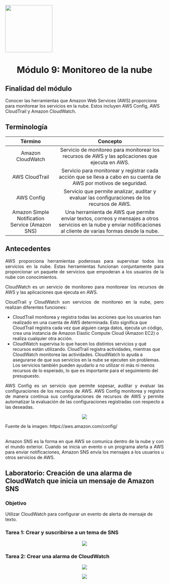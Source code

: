 <p align="left">
  <img src="https://semanadelcannabis.cayetano.edu.pe/assets/img/logo-upch.png" width="150">
  <h1 align="center">Módulo 9: Monitoreo de la nube</h1>
</p>

## Finalidad del módulo
Conocer las herramientas que Amazon Web Services (AWS) proporciona para monitorear los servicios en la nube. Estos incluyen AWS Config, AWS CloudTrail y Amazon CloudWatch.

## Terminología
| Término  | Concepto  |
| :------------: | :------------: |
| Amazon CloudWatch  | Servicio de monitoreo para monitorear los recursos de AWS y las aplicaciones que ejecuta en AWS.  |
| AWS CloudTrail  | Servicio para monitorear y registrar cada acción que se lleva a cabo en su cuenta de AWS por motivos de seguridad.  |
| AWS Config  | Servicio que permite analizar, auditar y evaluar las configuraciones de los recursos de AWS.  |
| Amazon Simple Notification Service (Amazon SNS)  | Una herramienta de AWS que permite enviar textos, correos y mensajes a otros servicios en la nube y enviar notificaciones al cliente de varias formas desde la nube.  |

## Antecedentes
<p align="justify">
AWS proporciona herramientas poderosas para supervisar todos los servicios en la nube. Estas herramientas funcionan conjuntamente para proporcionar un paquete de servicios que empoderan a los usuarios de la nube con conocimientos.</p>
<p align="justify">
CloudWatch es un servicio de monitoreo para monitorear los recursos de AWS y las aplicaciones que ejecuta en AWS.</p>
<p align="justify">
CloudTrail y CloudWatch son servicios de monitoreo en la nube, pero realizan diferentes funciones:</p>

- CloudTrail monitorea y registra todas las acciones que los usuarios han realizado en una cuenta de AWS determinada. Esto significa que CloudTrail registra cada vez que alguien carga datos, ejecuta un código, crea una instancia de Amazon Elastic Compute Cloud (Amazon EC2) o realiza cualquier otra acción.
- CloudWatch supervisa lo que hacen los distintos servicios y qué recursos están utilizando. CloudTrail registra actividades, mientras que CloudWatch monitorea las actividades. CloudWatch lo ayuda a asegurarse de que sus servicios en la nube se ejecuten sin problemas. Los servicios también pueden ayudarlo a no utilizar ni más ni menos recursos de lo esperado, lo que es importante para el seguimiento del presupuesto.

<p align="justify">
AWS Config es un servicio que permite sopesar, auditar y evaluar las configuraciones de los recursos de AWS. AWS Config monitorea y registra de manera continua sus configuraciones de recursos de AWS y permite automatizar la evaluación de las configuraciones registradas con respecto a las deseadas.</p>

<p align= "center">
  <img src="https://github.com/EdwinJaraOFC/CDRPersonal/assets/150296803/50b80484-68b9-4461-bcab-f0ca77b0c383">
</p>
Fuente de la imagen: https://aws.amazon.com/config/<br><br>

<p align="justify">
Amazon SNS es la forma en que AWS se comunica dentro de la nube y con el mundo exterior. Cuando se inicia un evento o un programa alerta a AWS para enviar notificaciones, Amazon SNS envía los mensajes a los usuarios u otros servicios de AWS.</p>

## Laboratorio: Creación de una alarma de CloudWatch que inicia un mensaje de Amazon SNS
### Objetivo
Utilizar CloudWatch para configurar un evento de alerta de mensaje de texto.

### Tarea 1: Crear y suscribirse a un tema de SNS
<p align= "center">
  <img src="https://github.com/EdwinJaraOFC/CDRPersonal/assets/150296803/33d5827e-5f55-46de-8b71-3a7a6d7ccd23">
</p>

### Tarea 2: Crear una alarma de CloudWatch
<p align= "center">
  <img src="https://github.com/EdwinJaraOFC/CDRPersonal/assets/150296803/57d3aaf2-4d7a-4749-b146-4b210d67a2c7">
</p>
<p align= "center">
  <img src="https://github.com/EdwinJaraOFC/CDRPersonal/assets/150296803/d3e947f0-3571-4538-8a13-4cc1108f5bcc">
</p>

